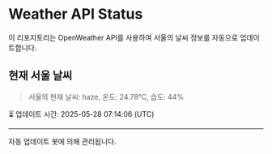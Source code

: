 
# Weather API Status

이 리포지토리는 OpenWeather API를 사용하여 서울의 날씨 정보를 자동으로 업데이트합니다.

## 현재 서울 날씨
> 서울의 현재 날씨: haze, 온도: 24.78°C, 습도: 44%

⏳ 업데이트 시간: 2025-05-28 07:14:06 (UTC)

---
자동 업데이트 봇에 의해 관리됩니다.
